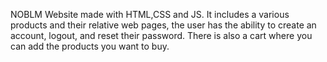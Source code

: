 NOBLM
Website made with HTML,CSS  and JS.
It includes a various products and their relative web pages, the user has the ability to create an account, logout, and reset their password. There is also a cart where you can add the products you want to buy.
